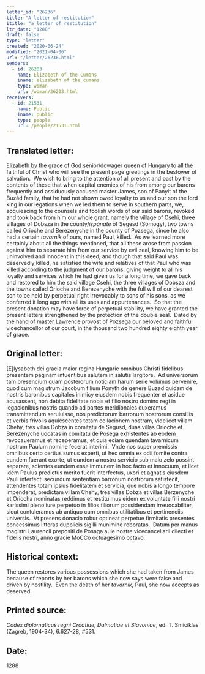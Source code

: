 ```yaml
---
letter_id: "26236"
title: "A letter of restitution"
ititle: "a letter of restitution"
ltr_date: "1288"
draft: false
type: "letter"
created: "2020-06-24"
modified: "2021-04-06"
url: "/letter/26236.html"
senders:
  - id: 26203
    name: Elizabeth of the Cumans
    iname: elizabeth of the cumans
    type: woman
    url: /woman/26203.html
receivers:
  - id: 21531
    name: Public
    iname: public
    type: people
    url: /people/21531.html
---
```

<h2> Translated letter:</h2><p>Elizabeth by the grace of God senior/dowager queen of Hungary to all the faithful of Christ who will see the present page greetings in the bestower of salvation.&nbsp; We wish to bring to the attention of all present and past by the contents of these that when capital enemies of his from among our barons frequently and assiduously accused master James, son of Panyit of the Buzád family, that he had not shown owed loyalty to us and our son the lord king in our legations when we led them to serve in southern parts, we, acquiescing to the counsels and foolish words of our said barons, revoked and took back from him our whole grant, namely the village of Csehi, three villages of Dobsza in the county/<i>ispánate</i> of Segesd (Somogy), two towns called Orioche and Berezenyche in the county of Pozsega, since he also had a certain <i>tavarnik </i>of ours, named Paul, killed.&nbsp; As we learned more certainly about all the things mentioned, that all these arose from passion against him to separate him from our service by evil zeal, knowing him to be uninvolved and innocent in this deed, and though that said Paul was deservedly killed, he satisfied the wife and relatives of that Paul who was killed according to the judgment of our barons, giving weight to all his loyalty and services which he had given us for a long time, we gave back and restored to him the said village Csehi, the three villages of Dobsza and the towns called Orioche and Berezenyche with the full will of our dearest son to be held by perpetual right irrevocably to sons of his sons, as we conferred it long ago with all its uses and appurtenances.&nbsp; So that the present donation may have force of perpetual stability, we have granted the present letters strengthened by the protection of the double seal.&nbsp;&nbsp;Dated by the hand of master Lawrence provost of Pozsega our beloved and faithful vicechancellor of our court, in the thousand two hundred eighty eighth year of grace.</p><h2 class="mt-4"> Original letter:</h2><p>[E]lysabeth dei gracia maior regina Hungarie omnibus Christi fidelibus presentem paginam intuentibus salutem in salutis largitore.&nbsp; Ad universorum tam presencium quam posterorum noticiam harum serie volumus pervenire, quod cum magistrum Jacobum filium Ponyth de genere Buzad quidam de nostris baronibus capitales inimicy eiusdem nobis frequenter et asidue acusassent, non debita fidelitate nobis et filio nostro domino regi in legacionibus nostris quando ad partes meridionales duxeramus transmittendum seruiuisse, nos predictorum barronum nostrorum consiliis et verbis frivolis aquiescentes totam collacionem nostram, videlicet villam Chehy, tres villas Dobza in comitatu de Segusd, duas villas Orioche et Berezenyche uocatas in comitatu de Posega exhistentes ab eodem revocaueramus et receperamus, et quia eciam quendam tavarnicum nostrum Paulum nomine fecerat interimi.&nbsp; Vnde nos super premissis omnibus certo certius sumus experti, ut hec omnia ex odii fomite contra eundem fuerant exorte, ut eundem a nostro servicio sub malo zelo possint separare, scientes eundem esse immunem in hoc facto et innocuum, et licet idem Paulus predictus merito fuerit interfectus, uxori et agnatis eiusdem Pauli interfecti secundum sententiam barronum nostrorum satisfecit, attendentes totam ipsius fidelitatem et servicia, que nobis a longo tempore impenderat, predictam villam Chehy, tres villas Dobza et villas Berzenyche et Oriocha nominatas reddimus et restituimus eidem ex voluntate filii nostri karissimi pleno iure perpetuo in filios filiorum possidendam irreuocabiliter, sicut contuleramus ab antiquo cum omnibus utilitatibus et pertinenciis universis.&nbsp; Vt presens donacio robur optineat perpetue firmitatis presentes concessimus litteras dupplicis sigilli munimine roboratas.&nbsp; Datum per manus magistri Laurencii prepositi de Posaga aule nostre vicecancellarii dilecti et fidelis nostri, anno gracie MoCCo octuagesimo octavo.</p><h2 class="mt-4"> Historical context:</h2><p>The queen restores various possessions which she had taken from James because of reports by her barons which she now says were false and driven by hostility.&nbsp; Even the death of her <i>tavarnik</i>, Paul, she now accepts as deserved.</p><h2 class="mt-4"> Printed source:</h2><p><i>Codex diplomaticus regni Croatiae, Dalmatiae et Slavoniae</i>, ed. T. Smiciklas (Zagreb, 1904-34), 6.627-28, #531.&nbsp;&nbsp;</p><h2 class="mt-4"> Date:</h2>1288